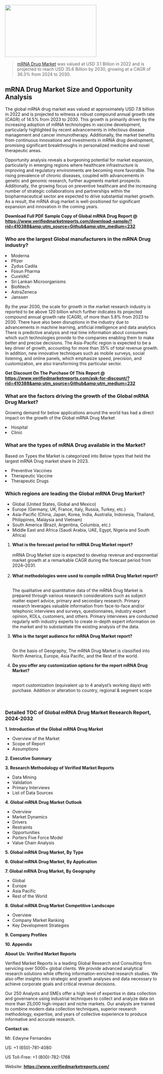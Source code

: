 
<img src="https://ffe5etoiles.com/wp-content/uploads/2024/12/MST1-300x171.png" alt="" width="300" height="171" class="alignnone size-medium wp-image-20088" /><blockquote><p><p><a href="https://www.verifiedmarketreports.com/download-sample/?rid=410388&utm_source=Github&utm_medium=232" target="_blank">mRNA Drug Market</a> was valued at USD 3.1 Billion in 2022 and is projected to reach USD 35.6 Billion by 2030, growing at a CAGR of 36.3% from 2024 to 2030.</p></blockquote><p><h2>mRNA Drug Market Size and Opportunity Analysis</h2><p>The global mRNA drug market was valued at approximately USD 7.8 billion in 2022 and is projected to witness a robust compound annual growth rate (CAGR) of 14.5% from 2023 to 2030. This growth is primarily driven by the increasing adoption of mRNA technologies in vaccine development, particularly highlighted by recent advancements in infectious disease management and cancer immunotherapy. Additionally, the market benefits from continuous innovations and investments in mRNA drug development, promising significant breakthroughs in personalized medicine and novel therapeutic areas.</p><p>Opportunity analysis reveals a burgeoning potential for market expansion, particularly in emerging regions where healthcare infrastructure is improving and regulatory environments are becoming more favorable. The rising prevalence of chronic diseases, coupled with advancements in genetic and genomic research, further augments market prospects. Additionally, the growing focus on preventive healthcare and the increasing number of strategic collaborations and partnerships within the biopharmaceutical sector are expected to drive substantial market growth. As a result, the mRNA drug market is well-positioned for significant expansion and innovation in the coming years.</p></p><p class=""><strong>Download Full PDF Sample Copy of Global mRNA Drug Report @ <a href="https://www.verifiedmarketreports.com/download-sample/?rid=410388&amp;utm_source=Github&amp;utm_medium=232" target="_blank">https://www.verifiedmarketreports.com/download-sample/?rid=410388&amp;utm_source=Github&amp;utm_medium=232</a></strong></p><h3 id="" class="">Who are the largest Global manufacturers in the mRNA Drug industry?</h3><p><li>Moderna</li><li> Pfizer</li><li> Zydus Cadila</li><li> Fosun Pharma</li><li> CureVAC</li><li> Sri Lankan Microorganisms</li><li> BioNtech</li><li> AstraZeneca</li><li> Janssen</li></p><div class=""><div class="" dir="" data-message-author-role="" data-message-id="" data-message-model-slug=""><div class=""><div class=""><div class=""><div class="" dir="" data-message-author-role="" data-message-id="" data-message-model-slug=""><div class=""><div class=""><p>By the year 2030, the scale for growth in the market research industry is reported to be above 120 billion which further indicates its projected compound annual growth rate (CAGR), of more than 5.8% from 2023 to 2030. There have also been disruptions in the industry due to advancements in machine learning, artificial intelligence and data analytics There is predictive analysis and real time information about consumers which such technologies provide to the companies enabling them to make better and precise decisions. The Asia-Pacific region is expected to be a key driver of growth, accounting for more than 35% of total revenue growth. In addition, new innovative techniques such as mobile surveys, social listening, and online panels, which emphasize speed, precision, and customization, are also transforming this particular sector.</p><p><strong>Get Discount On The Purchase Of This Report @&nbsp; <a href="https://www.verifiedmarketreports.com/ask-for-discount/?rid=410388&amp;utm_source=Github&amp;utm_medium=232" target="_blank">https://www.verifiedmarketreports.com/ask-for-discount/?rid=410388&amp;utm_source=Github&amp;utm_medium=232</a></strong></p></div></div></div></div></div></div></div></div><h3 id="" class="">What are the factors driving the growth of the Global mRNA Drug Market?</h3><p id="" class="">Growing demand for below applications around the world has had a direct impact on the growth of the Global mRNA Drug Market</p><p id="" class=""><li>Hospital</li><li> Clinic</li></p><h3 id="" class="">What are the types of mRNA Drug available in the Market?</h3><p id="" class="">Based on Types the Market is categorized into Below types that held the largest mRNA Drug market share In 2023.</p><p id="" class=""><li>Preventive Vaccines</li><li> Therapeutic Vaccine</li><li> Therapeutic Drugs</li></p><h3 id="" class="">Which regions are leading the Global mRNA Drug Market?</h3><ul><li>Global (United States, Global and Mexico)</li><li>Europe (Germany, UK, France, Italy, Russia, Turkey, etc.)</li><li>Asia-Pacific (China, Japan, Korea, India, Australia, Indonesia, Thailand, Philippines, Malaysia and Vietnam)</li><li>South America (Brazil, Argentina, Columbia, etc.)</li><li>Middle East and Africa (Saudi Arabia, UAE, Egypt, Nigeria and South Africa)</li></ul><p><ol><li><strong>What is the forecast period for mRNA Drug Market report?<br /></strong><br /><span data-sheets-root="1" data-sheets-value="{&quot;1&quot;:2,&quot;2&quot;:&quot;XXXX size is expected to develop revenue and exponential market growth at a remarkable CAGR during the forecast period from 2024&ndash;2030.&quot;}" data-sheets-userformat="{&quot;2&quot;:12674,&quot;4&quot;:{&quot;1&quot;:2,&quot;2&quot;:16776960},&quot;10&quot;:2,&quot;11&quot;:0,&quot;15&quot;:&quot;Arial&quot;,&quot;16&quot;:12}">mRNA Drug Market size is expected to develop revenue and exponential market growth at a remarkable CAGR during the forecast period from 2024&ndash;2031.</span><br /><br /></li><li><strong>What methodologies were used to compile mRNA Drug Market report?<br /><br /></strong><p>The qualitative and quantitative data of the&nbsp;mRNA Drug Market is prepared through various research considerations such as subject matter expert advice, primary and secondary research. Primary research leverages valuable information from face-to-face and/or telephonic interviews and surveys, questionnaires, industry expert opinion, KOLs, customers, and others. Primary interviews are conducted regularly with industry experts to create in-depth expert information on the market and to substantiate the existing analysis of the data.&nbsp;</p></li><li><strong>Who is the target audience for mRNA Drug Market report?<br /><br /></strong><p>On the basis of Geography, The&nbsp;mRNA Drug Market is classified into North America, Europe, Asia Pacific, and the Rest of the world.</p></li><li><strong>Do you offer any customization options for the report mRNA Drug Market?<br /><br /></strong><p>report customization (equivalent up to 4 analyst&rsquo;s working days) with purchase. Addition or alteration to country, regional &amp; segment scope</p><p>&nbsp;</p></li></ol></p><h3 id="" class="">Detailed TOC of Global mRNA Drug Market Research Report, 2024-2032</h3><p id="" class=""><strong>1. Introduction of the Global mRNA Drug Market</strong></p><ul><li>Overview of the Market</li><li>Scope of Report</li><li>Assumptions</li></ul><p id="" class=""><strong>2. Executive Summary</strong></p><p id="" class=""><strong>3. Research Methodology of&nbsp;Verified Market Reports</strong></p><ul><li>Data Mining</li><li>Validation</li><li>Primary Interviews</li><li>List of Data Sources</li></ul><p id="" class=""><strong>4. Global mRNA Drug Market Outlook</strong></p><ul><li>Overview</li><li>Market Dynamics</li><li>Drivers</li><li>Restraints</li><li>Opportunities</li><li>Porters Five Force Model</li><li>Value Chain Analysis</li></ul><p id="" class=""><strong>5. Global mRNA Drug Market, By&nbsp;Type</strong></p><p id="" class=""><strong>6. Global mRNA Drug Market, By Application</strong></p><p id="" class=""><strong>7. Global mRNA Drug Market, By Geography</strong></p><ul><li>Global</li><li>Europe</li><li>Asia Pacific</li><li>Rest of the World</li></ul><p id="" class=""><strong>8. Global mRNA Drug Market Competitive Landscape</strong></p><ul><li>Overview</li><li>Company Market Ranking</li><li>Key Development Strategies</li></ul><p id="" class=""><strong>9. Company Profiles</strong></p><p id="" class=""><strong>10. Appendix</strong></p><p id="" class=""><strong>About Us: Verified Market Reports</strong></p><p id="" class="">Verified Market Reports is a leading Global Research and Consulting firm servicing over 5000+ global clients. We provide advanced analytical research solutions while offering information-enriched research studies. We also offer insights into strategic and growth analyses and data necessary to achieve corporate goals and critical revenue decisions.</p><p id="" class="">Our 250 Analysts and SMEs offer a high level of expertise in data collection and governance using industrial techniques to collect and analyze data on more than 25,000 high-impact and niche markets. Our analysts are trained to combine modern data collection techniques, superior research methodology, expertise, and years of collective experience to produce informative and accurate research.</p><p id="" class=""><strong>Contact us:</strong></p><p id="" class="">Mr. Edwyne Fernandes</p><p id="" class="">US: +1 (650)-781-4080</p><p id="" class="">US Toll-Free: +1 (800)-782-1768</p><p id="" class="">Website: <a target="" data-test-app-aware-link=""><strong>https://www.verifiedmarketreports.com/</strong></a></p>
